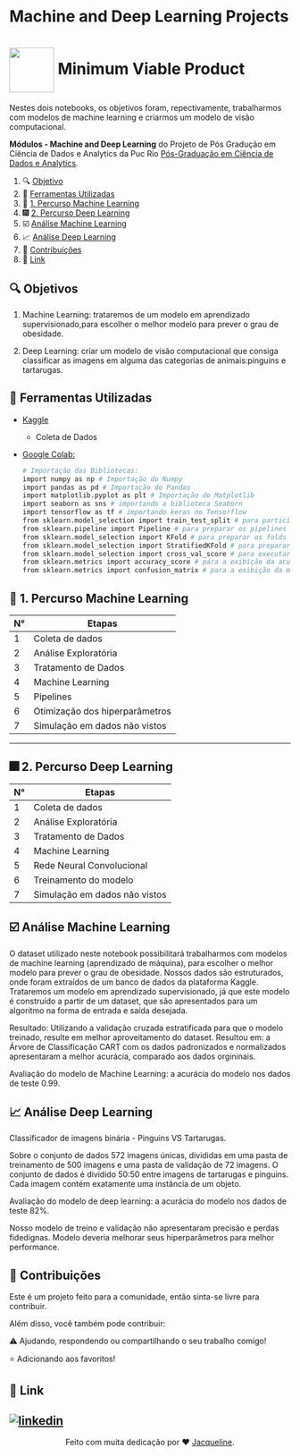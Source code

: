 # Machine and Deep Learning Projects

<h1>
    <a href="https://www.dio.me/">
     <img align="center" width="80px" src="https://chisellabs.com/blog/wp-content/uploads/2021/07/Minimum-Viable-Product-MVP.jpg"></a>
    <span> Minimum Viable Product</span>
</h1>

Nestes dois notebooks, os objetivos foram, repectivamente, trabalharmos com modelos de machine learning e criarmos um modelo de visão computacional. 

**Módulos - Machine and Deep Learning** do Projeto de Pós Gradução em Ciência de Dados e Analytics da Puc Rio  [Pós-Graduação em Ciência de Dados e Analytics](https://especializacao.ccec.puc-rio.br/especializacao/ciencia-de-dados-e-analytics).



1. 🔍 [Objetivo](#objetivo)
2. 🔨 [Ferramentas Utilizadas](#versions)  
3. 🚀 [1. Percurso Machine Learning](#percurso)
4. 🎆 [2. Percurso Deep Learning](#percurso-dl)
5. ☑️ [Análise Machine Learning](#analysis)
6. 📈 [Análise Deep Learning](#analysis-data)
7. 💬 [Contribuições](#contributors)    
8. 🔗 [Link](#link)  






## <a name="objetivo">🔍 Objetivos </a> 

1. Machine Learning: trataremos de um modelo em aprendizado supervisionado,para escolher o melhor modelo para prever o grau de obesidade.

2. Deep Learning: criar um modelo de visão computacional que consiga classificar as imagens em alguma das categorias de animais:pinguins e tartarugas.


## <a name="versions">🔨 Ferramentas Utilizadas </a>

- [Kaggle](https://azure.microsoft.com/pt-br/get-started/azure-portal)
    * Coleta de Dados
    
  
- [Google Colab:](https://colab.research.google.com/?utm_source=scs-index)
     ```bash
    # Importação das Bibliotecas:
    import numpy as np # Importação do Numpy
    import pandas as pd # Importação do Pandas
    import matplotlib.pyplot as plt # Importação do Matplotlib
    import seaborn as sns # importando a biblioteca Seaborn
    import tensorflow as tf # importando keras no Tensorflow
    from sklearn.model_selection import train_test_split # para particionar em bases de treino e teste (holdout)
    from sklearn.pipeline import Pipeline # para preparar os pipelines # para preparar os pipelines
    from sklearn.model_selection import KFold # para preparar os folds da validação cruzada
    from sklearn.model_selection import StratifiedKFold # para preparar os folds da validação estratificada
    from sklearn.model_selection import cross_val_score # para executar a validação cruzada
    from sklearn.metrics import accuracy_score # para a exibição da acurácia do modelo
    from sklearn.metrics import confusion_matrix # para a exibição da matriz de confusão
    ```

## <a name="percurso">🚀 1. Percurso Machine Learning </a>

|      N°          |    Etapas        |
| ---------------- | -----------------|
|  1  | Coleta de dados               |
|  2  | Análise Exploratória          |
|  3  | Tratamento de Dados           |
|  4  | Machine Learning              |
|  5  | Pipelines                     |
|  6  | Otimização dos hiperparâmetros|
|  7  | Simulação em dados não vistos |

---

## <a name="percurso-dl">🎆 2. Percurso Deep Learning </a>

|      N°          |    Etapas        |
| ---------------- | -----------------|
|  1  | Coleta de dados               |
|  2  | Análise Exploratória          |
|  3  | Tratamento de Dados           |
|  4  | Machine Learning              |
|  5  | Rede Neural Convolucional     |
|  6  | Treinamento do modelo         |
|  7  | Simulação em dados não vistos |


## <a name="analysis">☑️ Análise Machine Learning</a>

O dataset utilizado neste notebook possibilitará trabalharmos com modelos de machine learning (aprendizado de máquina), para escolher o melhor modelo para prever o grau de obesidade. Nossos dados são estruturados, onde foram extraídos de um banco de dados da plataforma Kaggle. Trataremos um modelo em aprendizado supervisionado, já que este modelo é construído a partir de um dataset, que são apresentados para um algoritmo na forma de entrada e saída desejada.

Resultado: Utilizando a validação cruzada estratificada para que o modelo treinado, resulte em melhor aproveitamento do dataset. Resultou em: a Árvore de Classificação CART com os dados padronizados e normalizados apresentaram a melhor acurácia, comparado aos dados orgininais.

Avaliação do modelo de Machine Learning: a acurácia do modelo nos dados de teste 0.99.

## <a name="analysis-data">📈 Análise Deep Learning</a>

Classificador de imagens binária - Pinguins VS Tartarugas.

Sobre o conjunto de dados 572 imagens únicas, divididas em uma pasta de treinamento de 500 imagens e uma pasta de validação de 72 imagens. O conjunto de dados é dividido 50:50 entre imagens de tartarugas e pinguins. Cada imagem contém exatamente uma instância de um objeto. 

Avaliação do modelo de deep learning: a acurácia do modelo nos dados de teste 82%.

Nosso modelo de treino e validação não apresentaram precisão e perdas fidedignas. Modelo deveria melhorar seus hiperparâmetros para melhor performance.

 ## <a name="contributors"> 💬 Contribuições</a>

 Este é um projeto feito para a comunidade, então sinta-se livre para contribuir.
 
 Além disso, você também pode contribuir:
 
⚠️ Ajudando, respondendo ou compartilhando o seu trabalho comigo! 

⭐ Adicionando aos favoritos! 



## <a name="link">🔗 Link</a>


[![linkedin](https://img.shields.io/badge/linkedin-0A66C2?style=for-the-badge&logo=linkedin&logoColor=white)](https://www.linkedin.com/in/jacqueline-ribeiro-743876247/)
---


<div align="center">Feito com muita dedicação por ❤️ <a href="https://github.com/jacquelinepalumbo">Jacqueline</a>.</div>
